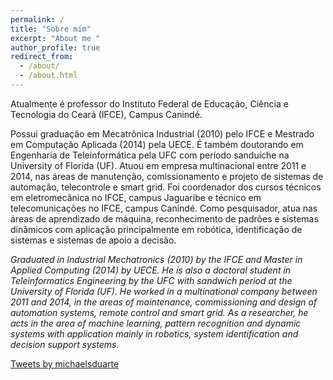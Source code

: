 ```yaml
---
permalink: /
title: "Sobre mim"
excerpt: "About me "
author_profile: true
redirect_from: 
  - /about/
  - /about.html
---
```


Atualmente é professor do Instituto Federal de Educação, Ciência e Tecnologia do Ceará (IFCE), Campus Canindé. 

Possui graduação em Mecatrônica Industrial (2010) pelo IFCE e Mestrado em Computação Aplicada (2014) pela UECE. É também doutorando em Engenharia de Teleinformática pela UFC com período sanduíche na University of Florida (UF). Atuou em empresa multinacional entre 2011 e 2014, nas áreas de manutenção, comissionamento e projeto de sistemas de automação, telecontrole e smart grid. Foi coordenador dos cursos técnicos em eletromecânica no IFCE, campus Jaguaribe e técnico em telecomunicações no IFCE, campus Canindé. Como pesquisador, atua nas áreas de aprendizado de máquina, reconhecimento de padrões e sistemas dinâmicos com aplicação principalmente em robótica, identificação de sistemas e sistemas de apoio a decisão.


*Graduated in Industrial Mechatronics (2010) by the IFCE and Master in Applied Computing (2014) by UECE. He is also a doctoral student in Teleinformatics Engineering by the UFC with sandwich period at the University of Florida (UF). He worked in a multinational company between 2011 and 2014, in the areas of maintenance, commissioning and design of automation systems, remote control and smart grid. As a researcher, he acts in the area of machine learning, pattern recognition and dynamic systems with application mainly in robotics, system identification and decision support systems.*

<a class="twitter-timeline" data-height="600" href="https://twitter.com/michaelsduarte?ref_src=twsrc%5Etfw">Tweets by michaelsduarte</a> <script async src="https://platform.twitter.com/widgets.js" charset="utf-8"></script>

